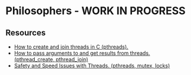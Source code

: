 # Philosophers - WORK IN PROGRESS

## Resources
- [How to create and join threads in C (pthreads).](https://www.youtube.com/watch?v=uA8X5zNOGw8&list=PL9IEJIKnBJjFZxuqyJ9JqVYmuFZHr7CFM)
- [How to pass arguments to and get results from threads. (pthread_create, pthread_join)](https://www.youtube.com/watch?v=It0OFCbbTJE&list=PL9IEJIKnBJjFZxuqyJ9JqVYmuFZHr7CFM&index=2)
- [Safety and Speed Issues with Threads. (pthreads, mutex, locks)](https://www.youtube.com/watch?v=9axu8CUvOKY&list=PL9IEJIKnBJjFZxuqyJ9JqVYmuFZHr7CFM&index=3)